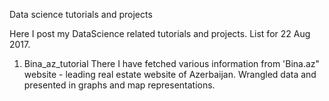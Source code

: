 Data science tutorials and projects

Here I post my DataScience related tutorials and projects.
List for 22 Aug 2017.
1. Bina_az_tutorial
  There I have fetched various information from 'Bina.az" website - leading real estate website of Azerbaijan. Wrangled data and presented in graphs and map representations.
